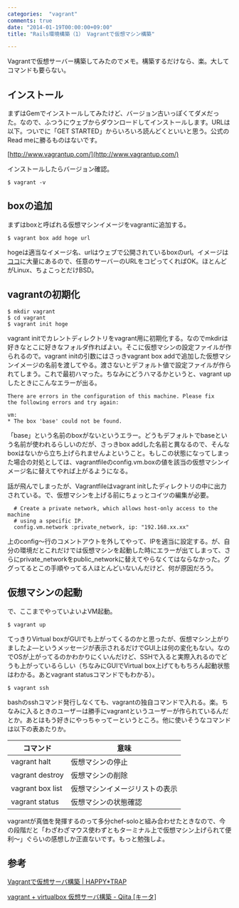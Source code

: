 ```yaml
---
categories:  "vagrant"
comments: true
date: "2014-01-19T00:00:00+09:00"
title: "Rails環境構築（1） Vagrantで仮想マシン構築"

---
```


Vagrantで仮想サーバー構築してみたのでメモ。構築するだけなら、楽。大してコマンドも要らない。

## インストール

まずはGemでインストールしてみたけど、バージョン古いっぽくてダメだった。なので、ふつうにウェブからダウンロードしてインストールします。URLは以下。ついでに「GET STARTED」からいろいろ読んどくといいと思う。公式のRead meに勝るものはないです。

[http://www.vagrantup.com/](http://www.vagrantup.com/)

インストールしたらバージョン確認。

```
$ vagrant -v
```


## boxの追加

まずはboxと呼ばれる仮想マシンイメージをvagrantに追加する。

```
$ vagrant box add hoge url
```


hogeは適当なイメージ名、urlはウェブで公開されているboxのurl。イメージは[ココ](http://www.vagrantbox.es/)に大量にあるので、任意のサーバーのURLをコピってくればOK。ほとんどがLinux、ちょこっとだけBSD。

## vagrantの初期化

```
$ mkdir vagrant
$ cd vagrant
$ vagrant init hoge
```


vagrant initでカレントディレクトリをvagrant用に初期化する。なのでmkdirは好きなとこに好きなフォルダ作ればよい。そこに仮想マシンの設定ファイルが作られるので。vagrant initの引数にはさっきvagrant box addで追加した仮想マシンイメージの名前を渡してやる。渡さないとデフォルト値で設定ファイルが作られてしまう。これで最初ハマった。ちなみにどうハマるかというと、vagrant upしたときにこんなエラーが出る。

```
There are errors in the configuration of this machine. Please fix
the following errors and try again:

vm:
* The box 'base' could not be found.
```


「base」という名前のboxがないというエラー。どうもデフォルトでbaseという名前が使われるらしいのだが、さっきbox addした名前と異なるので、そんなboxはないから立ち上げられませんよということ。もしこの状態になってしまった場合の対処としては、vagrantfileのconfig.vm.boxの値を該当の仮想マシンイメージ名に替えてやれば上がるようになる。

話が飛んでしまったが、Vagrantfileはvagrant initしたディレクトリの中に出力されている。で、仮想マシンを上げる前にちょっとコイツの編集が必要。

```
  # Create a private network, which allows host-only access to the machine
  # using a specific IP.
  config.vm.network :private_network, ip: "192.168.xx.xx"
```


上のconfig〜行のコメントアウトを外してやって、IPを適当に設定する。が、自分の環境だとこれだけでは仮想マシンを起動した時にエラーが出てしまって、さらにprivate_networkをpublic_networkに替えてやらなくてはならなかった。ググってるとこの手順やってる人ほとんどいないんだけど、何が原因だろう。

## 仮想マシンの起動

で、ここまでやっていよいよVM起動。

```
$ vagrant up
```


てっきりVirtual boxがGUIでも上がってくるのかと思ったが、仮想マシン上がりましたよ―というメッセージが表示されるだけでGUI上は何の変化もない。なのでOSが上がってるのかわかりにくいんだけど、SSHで入ると実際入れるのでどうも上がっているらしい（ちなみにGUIでVirtual box上げてももちろん起動状態はわかる。あとvagrant statusコマンドでもわかる）。

```
$ vagrant ssh
```


bashのsshコマンド発行しなくても、vagrantの独自コマンドで入れる。楽。ちなみに入るときのユーザーは勝手にvagrantというユーザーが作られているんだとか。あとはもう好きにやっちゃってーというところ。他に使いそうなコマンドは以下の表あたりか。

<table>
<thead>
<tr>
<th> コマンド         </th>
<th> 意味                    </th>
</tr>
</thead>
<tbody>
<tr>
<td> vagrant halt     </td>
<td> 仮想マシンの停止        </td>
</tr>
<tr>
<td> vagrant destroy  </td>
<td> 仮想マシンの削除        </td>
</tr>
<tr>
<td> vagrant box list </td>
<td> 仮想マシンイメージリストの表示 </td>
</tr>
<tr>
<td> vagrant status   </td>
<td> 仮想マシンの状態確認      </td>
</tr>
</tbody>
</table>


vagrantが真価を発揮するのって多分chef-soloと組み合わせたときなので、今の段階だと「わざわざマウス使わずともターミナル上で仮想マシン上げられて便利〜」ぐらいの感想しか正直ないです。もっと勉強しよ。

## 参考

[Vagrantで仮想サーバ構築 | HAPPY*TRAP](http://www.happytrap.jp/blogs/2013/07/26/10602/)

[vagrant + virtualbox 仮想サーバ構築 - Qiita [キータ]](http://qiita.com/nobu_blast/items/828cf7c002100a0fdeb2)


